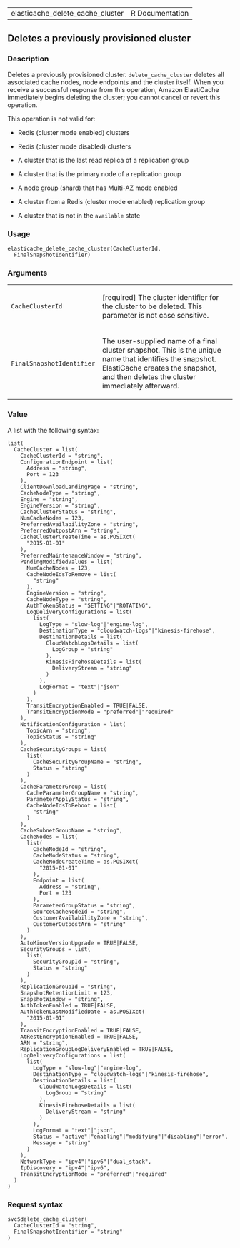 <table style="width: 100%;">
<tbody>
<tr class="odd">
<td>elasticache_delete_cache_cluster</td>
<td style="text-align: right;">R Documentation</td>
</tr>
</tbody>
</table>

## Deletes a previously provisioned cluster

### Description

Deletes a previously provisioned cluster. `delete_cache_cluster` deletes
all associated cache nodes, node endpoints and the cluster itself. When
you receive a successful response from this operation, Amazon
ElastiCache immediately begins deleting the cluster; you cannot cancel
or revert this operation.

This operation is not valid for:

-   Redis (cluster mode enabled) clusters

-   Redis (cluster mode disabled) clusters

-   A cluster that is the last read replica of a replication group

-   A cluster that is the primary node of a replication group

-   A node group (shard) that has Multi-AZ mode enabled

-   A cluster from a Redis (cluster mode enabled) replication group

-   A cluster that is not in the `available` state

### Usage

    elasticache_delete_cache_cluster(CacheClusterId,
      FinalSnapshotIdentifier)

### Arguments

<table>
<colgroup>
<col style="width: 35%" />
<col style="width: 65%" />
</colgroup>
<tbody>
<tr class="odd">
<td><code
id="elasticache_delete_cache_cluster_:_CacheClusterId">CacheClusterId</code></td>
<td><p>[required] The cluster identifier for the cluster to be deleted.
This parameter is not case sensitive.</p></td>
</tr>
<tr class="even">
<td><code
id="elasticache_delete_cache_cluster_:_FinalSnapshotIdentifier">FinalSnapshotIdentifier</code></td>
<td><p>The user-supplied name of a final cluster snapshot. This is the
unique name that identifies the snapshot. ElastiCache creates the
snapshot, and then deletes the cluster immediately afterward.</p></td>
</tr>
</tbody>
</table>

### Value

A list with the following syntax:

    list(
      CacheCluster = list(
        CacheClusterId = "string",
        ConfigurationEndpoint = list(
          Address = "string",
          Port = 123
        ),
        ClientDownloadLandingPage = "string",
        CacheNodeType = "string",
        Engine = "string",
        EngineVersion = "string",
        CacheClusterStatus = "string",
        NumCacheNodes = 123,
        PreferredAvailabilityZone = "string",
        PreferredOutpostArn = "string",
        CacheClusterCreateTime = as.POSIXct(
          "2015-01-01"
        ),
        PreferredMaintenanceWindow = "string",
        PendingModifiedValues = list(
          NumCacheNodes = 123,
          CacheNodeIdsToRemove = list(
            "string"
          ),
          EngineVersion = "string",
          CacheNodeType = "string",
          AuthTokenStatus = "SETTING"|"ROTATING",
          LogDeliveryConfigurations = list(
            list(
              LogType = "slow-log"|"engine-log",
              DestinationType = "cloudwatch-logs"|"kinesis-firehose",
              DestinationDetails = list(
                CloudWatchLogsDetails = list(
                  LogGroup = "string"
                ),
                KinesisFirehoseDetails = list(
                  DeliveryStream = "string"
                )
              ),
              LogFormat = "text"|"json"
            )
          ),
          TransitEncryptionEnabled = TRUE|FALSE,
          TransitEncryptionMode = "preferred"|"required"
        ),
        NotificationConfiguration = list(
          TopicArn = "string",
          TopicStatus = "string"
        ),
        CacheSecurityGroups = list(
          list(
            CacheSecurityGroupName = "string",
            Status = "string"
          )
        ),
        CacheParameterGroup = list(
          CacheParameterGroupName = "string",
          ParameterApplyStatus = "string",
          CacheNodeIdsToReboot = list(
            "string"
          )
        ),
        CacheSubnetGroupName = "string",
        CacheNodes = list(
          list(
            CacheNodeId = "string",
            CacheNodeStatus = "string",
            CacheNodeCreateTime = as.POSIXct(
              "2015-01-01"
            ),
            Endpoint = list(
              Address = "string",
              Port = 123
            ),
            ParameterGroupStatus = "string",
            SourceCacheNodeId = "string",
            CustomerAvailabilityZone = "string",
            CustomerOutpostArn = "string"
          )
        ),
        AutoMinorVersionUpgrade = TRUE|FALSE,
        SecurityGroups = list(
          list(
            SecurityGroupId = "string",
            Status = "string"
          )
        ),
        ReplicationGroupId = "string",
        SnapshotRetentionLimit = 123,
        SnapshotWindow = "string",
        AuthTokenEnabled = TRUE|FALSE,
        AuthTokenLastModifiedDate = as.POSIXct(
          "2015-01-01"
        ),
        TransitEncryptionEnabled = TRUE|FALSE,
        AtRestEncryptionEnabled = TRUE|FALSE,
        ARN = "string",
        ReplicationGroupLogDeliveryEnabled = TRUE|FALSE,
        LogDeliveryConfigurations = list(
          list(
            LogType = "slow-log"|"engine-log",
            DestinationType = "cloudwatch-logs"|"kinesis-firehose",
            DestinationDetails = list(
              CloudWatchLogsDetails = list(
                LogGroup = "string"
              ),
              KinesisFirehoseDetails = list(
                DeliveryStream = "string"
              )
            ),
            LogFormat = "text"|"json",
            Status = "active"|"enabling"|"modifying"|"disabling"|"error",
            Message = "string"
          )
        ),
        NetworkType = "ipv4"|"ipv6"|"dual_stack",
        IpDiscovery = "ipv4"|"ipv6",
        TransitEncryptionMode = "preferred"|"required"
      )
    )

### Request syntax

    svc$delete_cache_cluster(
      CacheClusterId = "string",
      FinalSnapshotIdentifier = "string"
    )
